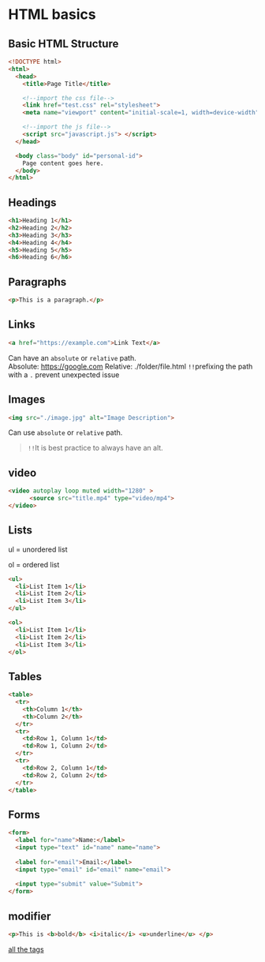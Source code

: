 # HTML basics

## Basic HTML Structure

```html
<!DOCTYPE html>
<html>
  <head>
    <title>Page Title</title>

    <!--import the css file-->
    <link href="test.css" rel="stylesheet">
    <meta name="viewport" content="initial-scale=1, width=device-width">

    <!--import the js file-->
    <script src="javascript.js"> </script>
  </head>

  <body class="body" id="personal-id">
    Page content goes here.
  </body>
</html>
```

## Headings

```html
<h1>Heading 1</h1>
<h2>Heading 2</h2>
<h3>Heading 3</h3>
<h4>Heading 4</h4>
<h5>Heading 5</h5>
<h6>Heading 6</h6>
```

## Paragraphs

```html
<p>This is a paragraph.</p>
```

## Links

```html
<a href="https://example.com">Link Text</a>
```
Can have an `absolute` or `relative` path.  
Absolute: https://google.com
Relative: ./folder/file.html   `!!`prefixing the path with a `.` prevent unexpected issue




## Images

```html
<img src="./image.jpg" alt="Image Description">
```
Can use `absolute` or `relative` path.  
> `!!`It is best practice to always have an alt.

## video

```html
<video autoplay loop muted width="1280" > 
      <source src="title.mp4" type="video/mp4">
</video>
```

## Lists
ul = unordered list

ol = ordered list
```html
<ul>
  <li>List Item 1</li>
  <li>List Item 2</li>
  <li>List Item 3</li>
</ul>

<ol>
  <li>List Item 1</li>
  <li>List Item 2</li>
  <li>List Item 3</li>
</ol>
```
## Tables

```html
<table>
  <tr>
    <th>Column 1</th>
    <th>Column 2</th>
  </tr>
  <tr>
    <td>Row 1, Column 1</td>
    <td>Row 1, Column 2</td>
  </tr>
  <tr>
    <td>Row 2, Column 1</td>
    <td>Row 2, Column 2</td>
  </tr>
</table>
```

## Forms

```html
<form>
  <label for="name">Name:</label>
  <input type="text" id="name" name="name">
  
  <label for="email">Email:</label>
  <input type="email" id="email" name="email">
  
  <input type="submit" value="Submit">
</form>
```

## modifier

```html
<p>This is <b>bold</b> <i>italic</i> <u>underline</u> </p>
```

[all the tags](https://developer.mozilla.org/en-US/docs/Web/HTML/Element)
